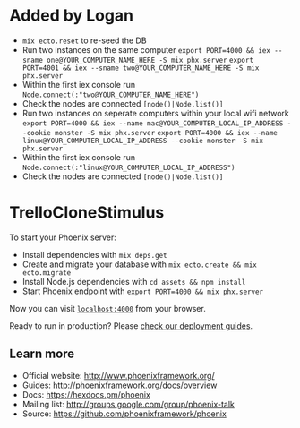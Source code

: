 # Added by Logan

  * `mix ecto.reset` to re-seed the DB
  * Run two instances on the same computer
  `export PORT=4000 && iex --sname one@YOUR_COMPUTER_NAME_HERE -S mix phx.server`
  `export PORT=4001 && iex --sname two@YOUR_COMPUTER_NAME_HERE -S mix phx.server`
  * Within the first iex console run
  `Node.connect(:"two@YOUR_COMPUTER_NAME_HERE")`
  * Check the nodes are connected
  `[node()|Node.list()]`
  * Run two instances on seperate computers within your local wifi network
  `export PORT=4000 && iex --name mac@YOUR_COMPUTER_LOCAL_IP_ADDRESS --cookie monster -S mix phx.server`
  `export PORT=4000 && iex --name linux@YOUR_COMPUTER_LOCAL_IP_ADDRESS --cookie monster -S mix phx.server`
  * Within the first iex console run
  `Node.connect(:"linux@YOUR_COMPUTER_LOCAL_IP_ADDRESS")`
  * Check the nodes are connected
  `[node()|Node.list()]`


# TrelloCloneStimulus

To start your Phoenix server:

  * Install dependencies with `mix deps.get`
  * Create and migrate your database with `mix ecto.create && mix ecto.migrate`
  * Install Node.js dependencies with `cd assets && npm install`
  * Start Phoenix endpoint with `export PORT=4000 && mix phx.server`

Now you can visit [`localhost:4000`](http://localhost:4000) from your browser.

Ready to run in production? Please [check our deployment guides](http://www.phoenixframework.org/docs/deployment).

## Learn more

  * Official website: http://www.phoenixframework.org/
  * Guides: http://phoenixframework.org/docs/overview
  * Docs: https://hexdocs.pm/phoenix
  * Mailing list: http://groups.google.com/group/phoenix-talk
  * Source: https://github.com/phoenixframework/phoenix
